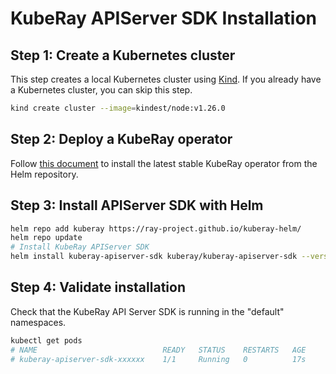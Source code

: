 # KubeRay APIServer SDK Installation

## Step 1: Create a Kubernetes cluster

This step creates a local Kubernetes cluster using [Kind](https://kind.sigs.k8s.io/). If you already have a Kubernetes
cluster, you can skip this step.

```sh
kind create cluster --image=kindest/node:v1.26.0
```

## Step 2: Deploy a KubeRay operator

Follow [this
document](https://docs.ray.io/en/latest/cluster/kubernetes/getting-started/kuberay-operator-installation.html#kuberay-operator-deploy)
to install the latest stable KubeRay operator from the Helm repository.

## Step 3: Install APIServer SDK with Helm

```sh
helm repo add kuberay https://ray-project.github.io/kuberay-helm/
helm repo update
# Install KubeRay APIServer SDK
helm install kuberay-apiserver-sdk kuberay/kuberay-apiserver-sdk --version 1.0.0
```

## Step 4: Validate installation

Check that the KubeRay API Server SDK is running in the "default" namespaces.

```sh
kubectl get pods
# NAME                            READY   STATUS    RESTARTS   AGE
# kuberay-apiserver-sdk-xxxxxx    1/1     Running   0          17s
```
